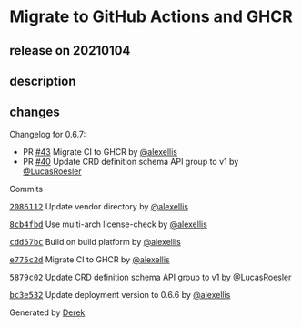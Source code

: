 # Migrate to GitHub Actions and GHCR

## release on 20210104

## description

## changes

Changelog for 0.6.7:

* PR <a class="issue-link js-issue-link" data-error-text="Failed to load title" data-id="778139810" data-permission-text="Title is private" data-url="https://github.com/openfaas/ingress-operator/issues/43" data-hovercard-type="pull_request" data-hovercard-url="/openfaas/ingress-operator/pull/43/hovercard" href="https://github.com/openfaas/ingress-operator/pull/43">#43</a> Migrate CI to GHCR by <a class="user-mention notranslate" data-hovercard-type="user" data-hovercard-url="/users/alexellis/hovercard" data-octo-click="hovercard-link-click" data-octo-dimensions="link_type:self" href="https://github.com/alexellis">@alexellis</a>
* PR <a class="issue-link js-issue-link" data-error-text="Failed to load title" data-id="743264745" data-permission-text="Title is private" data-url="https://github.com/openfaas/ingress-operator/issues/40" data-hovercard-type="pull_request" data-hovercard-url="/openfaas/ingress-operator/pull/40/hovercard" href="https://github.com/openfaas/ingress-operator/pull/40">#40</a> Update CRD definition schema API group to v1 by <a class="user-mention notranslate" data-hovercard-type="user" data-hovercard-url="/users/LucasRoesler/hovercard" data-octo-click="hovercard-link-click" data-octo-dimensions="link_type:self" href="https://github.com/LucasRoesler">@LucasRoesler</a>

Commits

<a class="commit-link" data-hovercard-type="commit" data-hovercard-url="https://github.com/openfaas/ingress-operator/commit/2086112fb0fa9cb0be23e59c90228c918343ce35/hovercard" href="https://github.com/openfaas/ingress-operator/commit/2086112fb0fa9cb0be23e59c90228c918343ce35"><tt>2086112</tt></a> Update vendor directory by <a class="user-mention notranslate" data-hovercard-type="user" data-hovercard-url="/users/alexellis/hovercard" data-octo-click="hovercard-link-click" data-octo-dimensions="link_type:self" href="https://github.com/alexellis">@alexellis</a>

<a class="commit-link" data-hovercard-type="commit" data-hovercard-url="https://github.com/openfaas/ingress-operator/commit/8cb4fbd96571c8b59733509e65e7c6423019e155/hovercard" href="https://github.com/openfaas/ingress-operator/commit/8cb4fbd96571c8b59733509e65e7c6423019e155"><tt>8cb4fbd</tt></a> Use multi-arch license-check by <a class="user-mention notranslate" data-hovercard-type="user" data-hovercard-url="/users/alexellis/hovercard" data-octo-click="hovercard-link-click" data-octo-dimensions="link_type:self" href="https://github.com/alexellis">@alexellis</a>

<a class="commit-link" data-hovercard-type="commit" data-hovercard-url="https://github.com/openfaas/ingress-operator/commit/cdd57bc6b29fe6a2e0de3f4bf92b80a2721c4c32/hovercard" href="https://github.com/openfaas/ingress-operator/commit/cdd57bc6b29fe6a2e0de3f4bf92b80a2721c4c32"><tt>cdd57bc</tt></a> Build on build platform by <a class="user-mention notranslate" data-hovercard-type="user" data-hovercard-url="/users/alexellis/hovercard" data-octo-click="hovercard-link-click" data-octo-dimensions="link_type:self" href="https://github.com/alexellis">@alexellis</a>

<a class="commit-link" data-hovercard-type="commit" data-hovercard-url="https://github.com/openfaas/ingress-operator/commit/e775c2d3239cbb0f4bc673a3a1852b5e6803ca8a/hovercard" href="https://github.com/openfaas/ingress-operator/commit/e775c2d3239cbb0f4bc673a3a1852b5e6803ca8a"><tt>e775c2d</tt></a> Migrate CI to GHCR by <a class="user-mention notranslate" data-hovercard-type="user" data-hovercard-url="/users/alexellis/hovercard" data-octo-click="hovercard-link-click" data-octo-dimensions="link_type:self" href="https://github.com/alexellis">@alexellis</a>

<a class="commit-link" data-hovercard-type="commit" data-hovercard-url="https://github.com/openfaas/ingress-operator/commit/5879c0269d47aac54b3f2ac7a04824627b6b1e57/hovercard" href="https://github.com/openfaas/ingress-operator/commit/5879c0269d47aac54b3f2ac7a04824627b6b1e57"><tt>5879c02</tt></a> Update CRD definition schema API group to v1 by <a class="user-mention notranslate" data-hovercard-type="user" data-hovercard-url="/users/LucasRoesler/hovercard" data-octo-click="hovercard-link-click" data-octo-dimensions="link_type:self" href="https://github.com/LucasRoesler">@LucasRoesler</a>

<a class="commit-link" data-hovercard-type="commit" data-hovercard-url="https://github.com/openfaas/ingress-operator/commit/bc3e5326bc851bc50a791512ee593047dd933f44/hovercard" href="https://github.com/openfaas/ingress-operator/commit/bc3e5326bc851bc50a791512ee593047dd933f44"><tt>bc3e532</tt></a> Update deployment version to 0.6.6 by <a class="user-mention notranslate" data-hovercard-type="user" data-hovercard-url="/users/alexellis/hovercard" data-octo-click="hovercard-link-click" data-octo-dimensions="link_type:self" href="https://github.com/alexellis">@alexellis</a>

Generated by <a href="https://github.com/alexellis/derek/">Derek</a>

